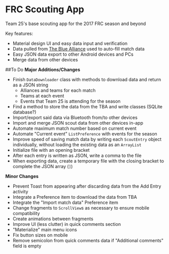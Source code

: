 # FRC Scouting App

Team 25's base scouting app for the 2017 FRC season and beyond

Key features: 

* Material design UI and easy data input and verification
* Data pulled from [The Blue Alliance](http://www.thebluealliance.com/) used to auto-fill match data
* Easy JSON data export to other Android devices and PCs
* Merge data from other devices

##To Do
**Major Additions/Changes**
* Finish `DataDownloader` class with methods to download data and return as a JSON string
  * Alliances and teams for each match
  * Teams at each event
  * Events that Team 25 is attending for the season
* Find a method to store the data from the TBA and write classes (SQLite database?)
 * Import/export said data via Bluetooth from/to other devices
* Import and merge JSON scout data from other devices in-app
* Automate maximum match number based on current event
* Automate "Current event" `ListPreference` with events for the season
* Improve speed of saving match data by writing each `ScoutEntry` object individually, without loading the existing data as an `ArrayList`
 * Initialize file with an opening bracket
 * After each entry is written as JSON, write a comma to the file
 * When exporting data, create a temporary file with the closing bracket to complete the JSON array (`]`)

**Minor Changes**
 * Prevent Toast from appearing after discarding data from the Add Entry activity
 * Integrate a Preference item to download the data from TBA
 * Integrate the "Import match data" Preference item
 * Change fragments to `ScrollView`s as necessary to ensure mobile compatibility 
 * Create animations between fragments
 * Improve UI (less clutter) in quick comments section
 * "Materialize" main menu icons
 * Fix button sizes on mobile
 * Remove semicolon from quick comments data if "Additional comments" field is empty

